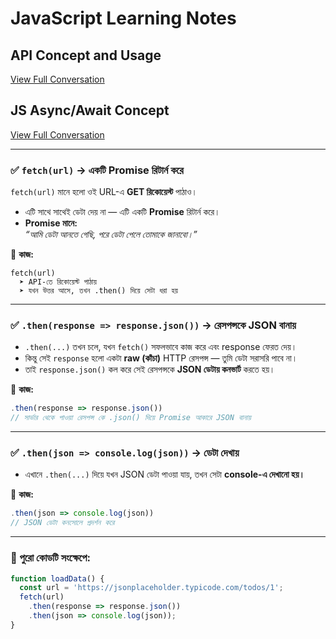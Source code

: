
# JavaScript Learning Notes

## API Concept and Usage  
[View Full Conversation](https://chatgpt.com/c/676036f5-efb4-8012-8efc-65c0992437bc)

## JS Async/Await Concept  
[View Full Conversation](https://chatgpt.com/c/6763c47a-f574-8012-8e1b-b30a60305bd3)

---

### ✅ `fetch(url)` → একটি Promise রিটার্ন করে

`fetch(url)` মানে হলো ওই URL-এ **GET রিকোয়েস্ট** পাঠাও।

- এটি সাথে সাথেই ডেটা দেয় না — এটি একটি **Promise** রিটার্ন করে।
- **Promise মানে:**  
  _“আমি ডেটা আনতে গেছি, পরে ডেটা পেলে তোমাকে জানাবো।”_

📌 **কাজ:**  
```
fetch(url)
  ➤ API-তে রিকোয়েস্ট পাঠায়
  ➤ যখন উত্তর আসে, তখন .then() দিয়ে সেটা ধরা হয়
```

---

### ✅ `.then(response => response.json())` → রেসপন্সকে JSON বানায়

- `.then(...)` তখন চলে, যখন `fetch()` সফলভাবে কাজ করে এবং response ফেরত দেয়।
- কিন্তু সেই `response` হলো একটা **raw (কাঁচা)** HTTP রেসপন্স — তুমি ডেটা সরাসরি পাবে না।
- তাই `response.json()` কল করে সেই রেসপন্সকে **JSON ডেটায় কনভার্ট** করতে হয়।

📌 **কাজ:**
```js
.then(response => response.json())
// সার্ভার থেকে পাওয়া রেসপন্স কে .json() দিয়ে Promise আকারে JSON বানায়
```

---

### ✅ `.then(json => console.log(json))` → ডেটা দেখায়

- এখানে `.then(...)` দিয়ে যখন JSON ডেটা পাওয়া যায়, তখন সেটা **console-এ দেখানো হয়।**

📌 **কাজ:**
```js
.then(json => console.log(json))
// JSON ডেটা কনসোলে প্রদর্শন করে
```

---

### 🧾 পুরো কোডটি সংক্ষেপে:

```js
function loadData() {
  const url = 'https://jsonplaceholder.typicode.com/todos/1';
  fetch(url)
    .then(response => response.json())
    .then(json => console.log(json));
}
```
